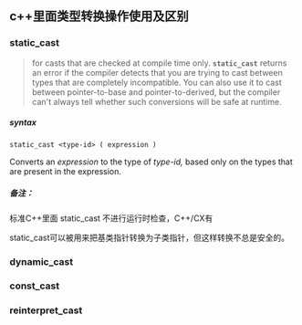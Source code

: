 ## c++里面类型转换操作使用及区别 



### static_cast

> for casts that are checked at compile time only. **`static_cast`** returns an error if the compiler detects that you are trying to cast between types that are completely incompatible. You can also use it to cast between pointer-to-base and pointer-to-derived, but the compiler can't always tell whether such conversions will be safe at runtime.
##### syntax

```
static_cast <type-id> ( expression )
```

Converts an *expression* to the type of *type-id,* based only on the types that are present in the expression.

##### 备注：

标准C++里面 static_cast 不进行运行时检查，C++/CX有

static_cast可以被用来把基类指针转换为子类指针，但这样转换不总是安全的。



 ### dynamic_cast

 ### const_cast

### reinterpret_cast

